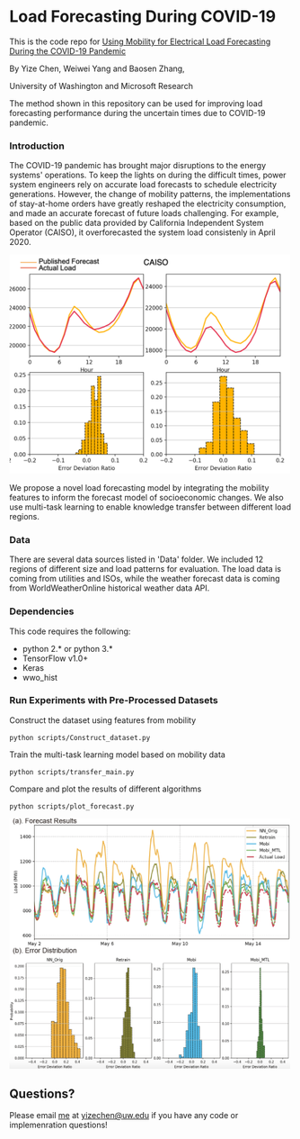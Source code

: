 # Load Forecasting During COVID-19
This is the code repo for [Using Mobility for Electrical Load Forecasting During the COVID-19 Pandemic](https://arxiv.org/abs/2006.08826)

By Yize Chen, Weiwei Yang and Baosen Zhang, 

University of Washington and Microsoft Research

The method shown in this repository can be used for improving load forecasting performance during the uncertain times due to COVID-19 pandemic.

### Introduction
The COVID-19 pandemic has brought major disruptions to the energy systems' operations. To keep the lights on during the difficult times, power system engineers rely on accurate load forecasts to schedule electricity generations. However, the change of mobility patterns, the implementations of stay-at-home orders have greatly reshaped the electricity consumption, and made an accurate forecast of future loads challenging. For example, based on the public data provided by California Independent System Operator (CAISO), it overforecasted the system load consistenly in April 2020.

<img src="./images/forecast_error_2.png" width="500">

We propose a novel load forecasting model by integrating the mobility features to inform the forecast model of socioeconomic changes. We also use multi-task learning to enable knowledge transfer between different load regions. 


### Data
There are several data sources listed in 'Data' folder. We included 12 regions of different size and load patterns for evaluation. The load data is coming from utilities and ISOs, while the weather forecast data is coming from WorldWeatherOnline historical weather data API.


### Dependencies
This code requires the following:
* python 2.\* or python 3.\*
* TensorFlow v1.0+
* Keras
* wwo_hist


### Run Experiments with Pre-Processed Datasets
Construct the dataset using features from mobility
```
python scripts/Construct_dataset.py
```

Train the multi-task learning model based on mobility data
```
python scripts/transfer_main.py
```

Compare and plot the results of different algorithms
```
python scripts/plot_forecast.py
```

<img src="./images/Forecast_result.png" width="500">


## Questions?

Please email [me](http://blogs.uw.edu/yizechen/) at yizechen@uw.edu if you have any code or implemenration questions!
